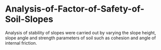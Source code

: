 # Analysis-of-Factor-of-Safety-of-Soil-Slopes
Analysis of stability of slopes were carried out by varying the slope height, slope angle and strength parameters of soil such as cohesion and angle of internal friction.
